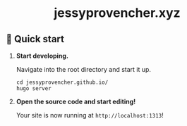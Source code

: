 <h1 align="center">
  jessyprovencher.xyz
</h1>

## 🚀 Quick start

1. **Start developing.**

    Navigate into the root directory and start it up.

    ```shell
    cd jessyprovencher.github.io/
    hugo server
    ```

1. **Open the source code and start editing!**

    Your site is now running at `http://localhost:1313`!
